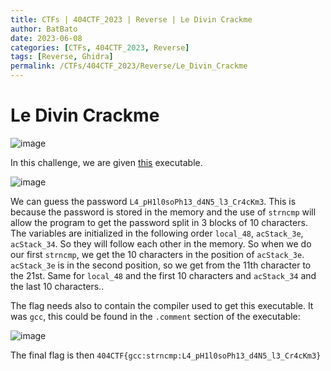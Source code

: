 ```yaml
---
title: CTFs | 404CTF_2023 | Reverse | Le Divin Crackme
author: BatBato
date: 2023-06-08
categories: [CTFs, 404CTF_2023, Reverse]
tags: [Reverse, Ghidra]
permalink: /CTFs/404CTF_2023/Reverse/Le_Divin_Crackme
---
```


# Le Divin Crackme

![image](https://github.com/Nouman404/nouman404.github.io/assets/73934639/e658c7c6-a501-4308-96b9-276d077f766a)

In this challenge, we are given [this](https://github.com/Nouman404/nouman404.github.io/blob/main/_posts/CTFs/404CTF_2023/Reverse/divin-crackme) executable.

![image](https://github.com/Nouman404/nouman404.github.io/assets/73934639/a7699a6a-2dbf-41b5-8909-3ef7249ce5bb)

We can guess the password `L4_pH1l0soPh13_d4N5_l3_Cr4cKm3`. This is because the password is stored in the memory and the use of `strncmp` will allow the program to get the password split in 3 blocks of 10 characters. The variables are initialized in the following order `local_48`, `acStack_3e`, `acStack_34`. So they will follow each other in the memory. So when we do our first `strncmp`, we get the 10 characters in the position of `acStack_3e`. `acStack_3e` is in the second position, so we get from the 11th character to the 21st. Same for `local_48` and the first 10 characters and `acStack_34` and the last 10 characters..

The flag needs also to contain the compiler used to get this executable. It was `gcc`, this could be found in the `.comment` section of the executable:

![image](https://github.com/Nouman404/nouman404.github.io/assets/73934639/9f456459-d26c-4335-a4b4-414c4f77c58c)

The final flag is then `404CTF{gcc:strncmp:L4_pH1l0soPh13_d4N5_l3_Cr4cKm3}`
